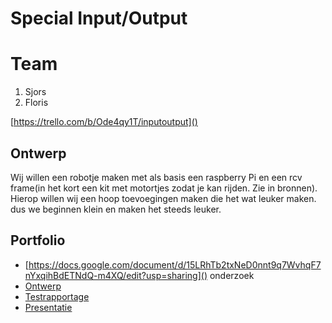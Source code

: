 # Special Input/Output
# Team
1. Sjors
2. Floris

[https://trello.com/b/Ode4qy1T/inputoutput]()

## Ontwerp
Wij willen een robotje maken met als basis een raspberry Pi en een rcv frame(in het kort een kit met motortjes zodat je kan rijden. Zie in bronnen). Hierop willen wij een hoop toevoegingen maken die het wat leuker maken. dus we beginnen klein en maken het steeds leuker.

## Portfolio

* [https://docs.google.com/document/d/15LRhTb2txNeD0nnt9q7WvhqF7nYxqihBdETNdQ-m4XQ/edit?usp=sharing]() onderzoek
* [Ontwerp]()
* [Testrapportage]()
* [Presentatie]()
